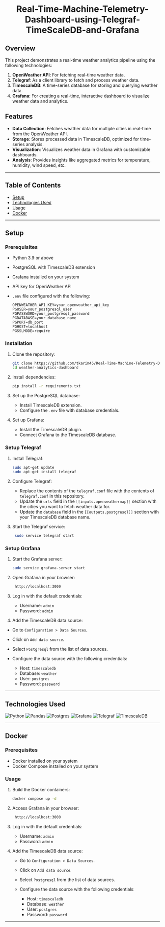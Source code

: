 <h1 align="center">Real-Time-Machine-Telemetry-Dashboard-using-Telegraf-TimeScaleDB-and-Grafana</h1>

## Overview

This project demonstrates a real-time weather analytics pipeline using the following technologies:

1. **OpenWeather API**: For fetching real-time weather data.
2. **Telegraf**: As a client library to fetch and process weather data.
3. **TimescaleDB**: A time-series database for storing and querying weather data.
4. **Grafana**: For creating a real-time, interactive dashboard to visualize weather data and analytics.

## Features

- **Data Collection**: Fetches weather data for multiple cities in real-time from the OpenWeather API.
- **Storage**: Stores processed data in TimescaleDB, optimized for time-series analysis.
- **Visualization**: Visualizes weather data in Grafana with customizable dashboards.
- **Analysis**: Provides insights like aggregated metrics for temperature, humidity, wind speed, etc.

---

## Table of Contents

- [Setup](#setup)
- [Technologies Used](#technologies-used)
- [Usage](#usage)
- [Docker](#docker)

---

## Setup

### Prerequisites

- Python 3.9 or above
- PostgreSQL with TimescaleDB extension
- Grafana installed on your system
- API key for OpenWeather API
- `.env` file configured with the following:

  ```env
  OPENWEATHER_API_KEY=your_openweather_api_key
  PGUSER=your_postgresql_user
  PGPASSWORD=your_postgresql_password
  PGDATABASE=your_database_name
  PGPORT=db_port
  PGHOST=localhost
  PGSSLMODE=require
  ```

### Installation

1. Clone the repository:

   ```bash
   git clone https://github.com/tkarim45/Real-Time-Machine-Telemetry-Dashboard-using-Telegraf-TimeScaleDB-and-Grafana.git
   cd weather-analytics-dashboard
   ```

2. Install dependencies:

   ```bash
   pip install -r requirements.txt
   ```

3. Set up the PostgreSQL database:

   - Install TimescaleDB extension.
   - Configure the `.env` file with database credentials.

4. Set up Grafana:
   - Install the TimescaleDB plugin.
   - Connect Grafana to the TimescaleDB database.

### Setup Telegraf

1. Install Telegraf:

   ```bash
   sudo apt-get update
   sudo apt-get install telegraf
   ```

2. Configure Telegraf:

   - Replace the contents of the `telegraf.conf` file with the contents of `telegraf.conf` in this repository.
   - Update the `urls` field in the `[[inputs.openweathermap]]` section with the cities you want to fetch weather data for.
   - Update the `database` field in the `[[outputs.postgresql]]` section with your TimescaleDB database name.

3. Start the Telegraf service:

   ```bash
    sudo service telegraf start
   ```

### Setup Grafana

1. Start the Grafana server:

   ```bash
   sudo service grafana-server start
   ```

2. Open Grafana in your browser:

   ```bash
    http://localhost:3000
   ```

3. Log in with the default credentials:

   - Username: `admin`
   - Password: `admin`

4. Add the TimescaleDB data source:

- Go to `Configuration > Data Sources`.
- Click on `Add data source`.
- Select `Postgresql` from the list of data sources.
- Configure the data source with the following credentials:

  - Host: `timescaledb`
  - Database: `weather`
  - User: `postgres`
  - Password: `password`

---

## Technologies Used

![Python](https://img.shields.io/badge/python-3670A0?style=for-the-badge&logo=python&logoColor=ffdd54)
![Pandas](https://img.shields.io/badge/pandas-%23150458.svg?style=for-the-badge&logo=pandas&logoColor=white)
![Postgres](https://img.shields.io/badge/postgres-%23316192.svg?style=for-the-badge&logo=postgresql&logoColor=white)
![Grafana](https://img.shields.io/badge/grafana-%23F46800.svg?style=for-the-badge&logo=grafana&logoColor=white)
![Telegraf](https://img.shields.io/badge/telegraf-%2358A4B0.svg?style=for-the-badge&logo=telegraf&logoColor=white)
![TimescaleDB](https://img.shields.io/badge/timescaledb-%23316192.svg?style=for-the-badge&logo=timescaledb&logoColor=white)

---

## Docker

### Prerequisites

- Docker installed on your system
- Docker Compose installed on your system

### Usage

1. Build the Docker containers:

   ```bash
   docker compose up -d
   ```

2. Access Grafana in your browser:

   ```bash
    http://localhost:3000
   ```

3. Log in with the default credentials:

   - Username: `admin`
   - Password: `admin`

4. Add the TimescaleDB data source:

   - Go to `Configuration > Data Sources`.
   - Click on `Add data source`.
   - Select `Postgresql` from the list of data sources.
   - Configure the data source with the following credentials:

     - Host: `timescaledb`
     - Database: `weather`
     - User: `postgres`
     - Password: `password`

---
